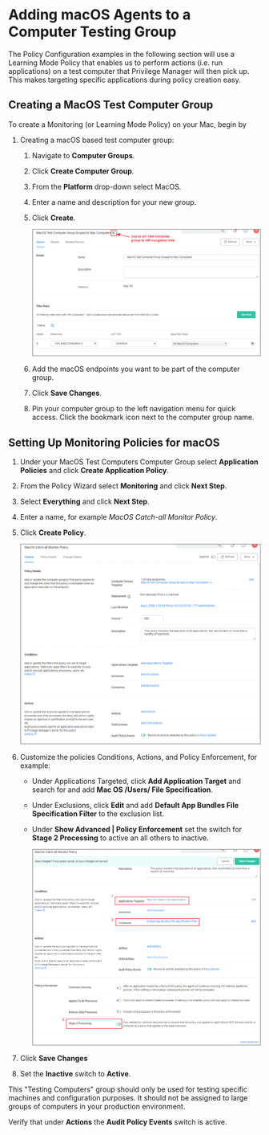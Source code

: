 [title]: # (Add Agent to Testing Group)
[tags]: # (learning mode)
[priority]: # (100)
# Adding macOS Agents to a Computer Testing Group

The Policy Configuration examples in the following section will use a Learning Mode Policy that enables us to perform actions (i.e. run applications) on a test computer that Privilege Manager will then pick up. This makes targeting specific applications during policy creation easy.

## Creating a MacOS Test Computer Group

To create a Monitoring (or Learning Mode Policy) on your Mac, begin by 

1. Creating a macOS based test computer group:
   1. Navigate to __Computer Groups__. 
   1. Click __Create Computer Group__.
   1. From the __Platform__ drop-down select MacOS.
   1. Enter a name and description for your new group.
   1. Click __Create__.

      ![macOS computer group](images/cg-macos.png "MacOS test Computer Group Scoped to Mac Computers")
   1. Add the macOS endpoints you want to be part of the computer group.
   1. Click __Save Changes__.
   1. Pin your computer group to the left navigation menu for quick access. Click the bookmark icon next to the computer group name.
<!-- 1. Optionally, click on Agent Configuration and create an __Agent Configuration Policy__ for this computer group.
   1. Click __Create Agent Configuration Policy__.
   1. Enter a name and description.

      ![agent config](images/cg-agent-cfg.png "MacOS test Computer Group Global Agent Configuration")
   1. Click __Create__.

      ![agent config 2](images/cg-agent-cfg-policy.png "Agent Configuration policy")

Make any changes you want to globally apply to agents registered from endpoints in this computer group.-->

## Setting Up Monitoring Policies for macOS

1. Under your MacOS Test Computers Computer Group select __Application Policies__ and click __Create Application Policy__.
1. From the Policy Wizard select __Monitoring__ and click __Next Step__.
1. Select __Everything__ and click __Next Step__.
1. Enter a name, for example _MacOS Catch-all Monitor Policy_.
1. Click __Create Policy__.

   ![policy](images/catch-all-1.png "MacOS Catch-All Policy")
1. Customize the policies Conditions, Actions, and Policy Enforcement, for example:
   * Under Applications Targeted, click __Add Application Target__ and search for and add __Mac OS /Users/ File Specification__.
   * Under Exclusions, click __Edit__ and add __Default App Bundles File Specification Filter__ to the exclusion list.
   * Under __Show Advanced | Policy Enforcement__ set the switch for __Stage 2 Processing__ to active an all others to inactive.

     ![enforcement](images/catch-all-3.png "Customized Policy")
1. Click __Save Changes__
1. Set the __Inactive__ switch to __Active__.

This "Testing Computers" group should only be used for testing specific machines and configuration purposes. It should not be assigned to large groups of computers in your production environment.

Verify that under __Actions__ the __Audit Policy Events__ switch is active. 
